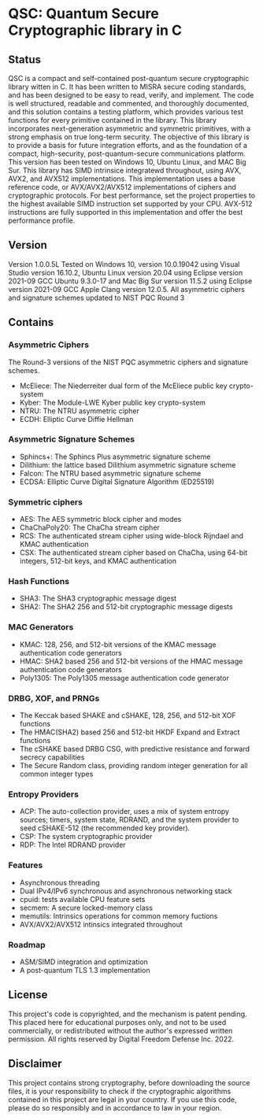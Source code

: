 # QSC: Quantum Secure Cryptographic library in C

## Status

QSC is a compact and self-contained post-quantum secure cryptographic library witten in C. It has been written to MISRA secure coding standards, and has been designed to be easy to read, verify, and implement. The code is well structured, readable and commented, and thoroughly documented, and this solution contains a testing platform, which provides various test functions for every primitive contained in the library. 
This library incorporates next-generation asymmetric and symmetric primitives, with a strong emphasis on true long-term security. The objective of this library is to provide a basis for future integration efforts, and as the foundation of a compact, high-security, post-quantum-secure communications platform. This version has been tested on Windows 10, Ubuntu Linux, and MAC Big Sur. 
This library has SIMD intrinsice integratewd throughout, using AVX, AVX2, and AVX512 implementations.
This implementation uses a base reference code, or AVX/AVX2/AVX512 implementations of ciphers and cryptographic protocols. For best performance, set the project properties to the highest available SIMD instruction set supported by your CPU. AVX-512 instructions are fully supported in this implementation and offer the best performance profile.

## Version
Version 1.0.0.5L
Tested on Windows 10, version 10.0.19042 using Visual Studio version 16.10.2,
Ubuntu Linux version 20.04 using Eclipse version 2021-09 GCC Ubuntu 9.3.0-17
and Mac Big Sur version 11.5.2 using Eclipse version 2021-09 GCC Apple Clang version 12.0.5.
All asymmetric ciphers and signature schemes updated to NIST PQC Round 3

## Contains
### Asymmetric Ciphers
The Round-3 versions of the NIST PQC asymmetric ciphers and signature schemes.
* McEliece: The Niederreiter dual form of the McEliece public key crypto-system
* Kyber: The Module-LWE Kyber public key crypto-system
* NTRU: The NTRU asymmetric cipher
* ECDH: Elliptic Curve Diffie Hellman

### Asymmetric Signature Schemes
* Sphincs+: The Sphincs Plus asymmetric signature scheme
* Dilithium: the lattice based Dilithium asymmetric signature scheme
* Falcon: The NTRU based  asymmetric signature scheme
* ECDSA: Elliptic Curve Digital Signature Algorithm (ED25519)

### Symmetric ciphers
* AES: The AES symmetric block cipher and modes
* ChaChaPoly20: The ChaCha stream cipher
* RCS: The authenticated stream cipher using wide-block Rijndael and KMAC authentication
* CSX: The authenticated stream cipher based on ChaCha, using 64-bit integers, 512-bit keys, and KMAC authentication

### Hash Functions
* SHA3: The SHA3 cryptographic message digest
* SHA2: The SHA2 256 and 512-bit cryptographic message digests

### MAC Generators
* KMAC: 128, 256, and 512-bit versions of the KMAC message authentication code generators
* HMAC: SHA2 based 256 and 512-bit versions of the HMAC message authentication code generators
* Poly1305: The Poly1305 message authentication code generator

### DRBG, XOF, and PRNGs
* The Keccak based SHAKE and cSHAKE, 128, 256, and 512-bit XOF functions
* The HMAC(SHA2) based 256 and 512-bit HKDF Expand and Extract functions
* The cSHAKE based DRBG CSG, with predictive resistance and forward secrecy capabilities
* The Secure Random class, providing random integer generation for all common integer types

### Entropy Providers
* ACP: The auto-collection provider, uses a mix of system entropy sources; timers, system state, RDRAND, and the system provider to seed cSHAKE-512 (the recommended key provider).
* CSP: The system cryptographic provider
* RDP: The Intel RDRAND provider

### Features
* Asynchronous threading
* Dual IPv4/IPv6 synchronous and asynchronous networking stack
* cpuid: tests available CPU feature sets
* secmem: A secure locked-memory class
* memutils: Intrinsics operations for common memory fuctions
* AVX/AVX2/AVX512 intinsics integrated throughout

### Roadmap
* ASM/SIMD integration and optimization
* A post-quantum TLS 1.3 implementation

## License
This project's code is copyrighted, and the mechanism is patent pending.
This placed here for educational purposes only, and not to be used commercially, or redistributed without the author's expressed written permission.
All rights reserved by Digital Freedom Defense Inc. 2022.

## Disclaimer
This project contains strong cryptography, before downloading the source files, 
it is your responsibility to check if the cryptographic algorithms contained in this project are legal in your country. 
If you use this code, please do so responsibly and in accordance to law in your region.
